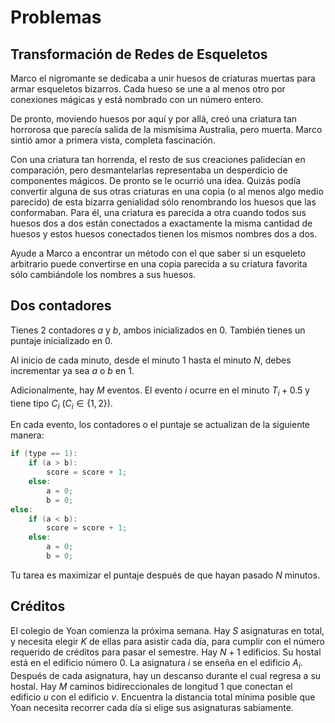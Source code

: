 # Problemas

## Transformación de Redes de Esqueletos

Marco el nigromante se dedicaba a unir huesos de criaturas muertas para armar esqueletos bizarros. Cada hueso se une a al menos otro por conexiones mágicas y está nombrado con un número entero.

De pronto, moviendo huesos por aquí y por allá, creó una criatura tan horrorosa que parecía salida de la mismísima Australia, pero muerta. Marco sintió amor a primera vista, completa fascinación.

Con una criatura tan horrenda, el resto de sus creaciones palidecían en comparación, pero desmantelarlas representaba un desperdicio de componentes mágicos. De pronto se le ocurrió una idea. Quizás podía convertir alguna de sus otras criaturas en una copia (o al menos algo medio parecido) de esta bizarra genialidad sólo renombrando los huesos que las conformaban. Para él, una criatura es parecida a otra cuando todos sus huesos dos a dos están conectados a exactamente la misma cantidad de huesos y estos huesos conectados tienen los mismos nombres dos a dos.

Ayude a Marco a encontrar un método con el que saber si un esqueleto arbitrario puede convertirse en una copia parecida a su criatura favorita sólo cambiándole los nombres a sus huesos.

## Dos contadores

Tienes $2$ contadores $a$ y $b$, ambos inicializados en $0$. También tienes un puntaje inicializado en $0$.

Al inicio de cada minuto, desde el minuto $1$ hasta el minuto $N$, debes incrementar ya sea $a$ o $b$ en $1$.

Adicionalmente, hay $M$ eventos. El evento $i$ ocurre en el minuto $T_i + 0.5$ y tiene tipo $C_i$ $(C_i \in \{1, 2\})$.

En cada evento, los contadores o el puntaje se actualizan de la siguiente manera:

```cpp
if (type == 1):
    if (a > b):
        score = score + 1;
    else:
        a = 0;
        b = 0;
else:
    if (a < b):
        score = score + 1;
    else:
        a = 0;
        b = 0;
```

Tu tarea es maximizar el puntaje después de que hayan pasado $N$ minutos.

## Créditos

El colegio de Yoan comienza la próxima semana. Hay $S$ asignaturas en total, y necesita elegir $K$ de ellas para asistir cada día, para cumplir con el número requerido de créditos para pasar el semestre. Hay $N+1$ edificios. Su hostal está en el edificio número $0$. La asignatura $i$ se enseña en el edificio $A_i$. Después de cada asignatura, hay un descanso durante el cual regresa a su hostal. Hay $M$ caminos bidireccionales de longitud $1$ que conectan el edificio $u$ con el edificio $v$. Encuentra la distancia total mínima posible que Yoan necesita recorrer cada día si elige sus asignaturas sabiamente.
